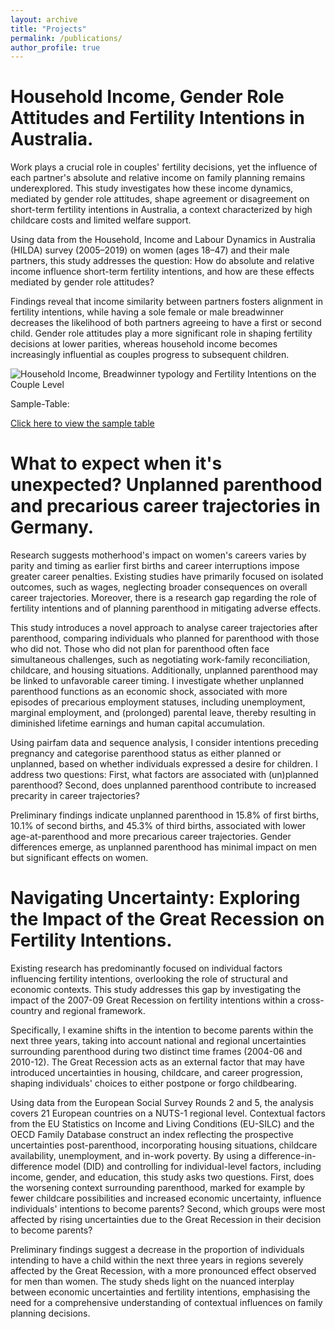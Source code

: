 ```yaml
---
layout: archive
title: "Projects"
permalink: /publications/
author_profile: true
---
```


Household Income, Gender Role Attitudes and Fertility Intentions in Australia.
========

Work plays a crucial role in couples' fertility decisions, yet the influence of each partner's absolute and relative income on family planning remains underexplored. This study investigates how these income dynamics, mediated by gender role attitudes, shape agreement or disagreement on short-term fertility intentions in Australia, a context characterized by high childcare costs and limited welfare support.

Using data from the Household, Income and Labour Dynamics in Australia (HILDA) survey (2005–2019) on  women (ages 18–47) and their male partners, this study addresses the question: How do absolute and relative income influence short-term fertility intentions, and how are these effects mediated by gender role attitudes?

Findings reveal that income similarity between partners fosters alignment in fertility intentions, while having a sole female or male breadwinner decreases the likelihood of both partners agreeing to have a first or second child. Gender role attitudes play a more significant role in shaping fertility decisions at lower parities, whereas household income becomes increasingly influential as couples progress to subsequent children.

![Household Income, Breadwinner typology and Fertility Intentions on the Couple Level](http://martingaedecke.github.io/_graphs/graph1.png)

Sample-Table:

[Click here to view the sample table](http://martingaedecke.github.io/_publications/stratified_table.html)

What to expect when it's unexpected? Unplanned parenthood and precarious career trajectories in Germany.
========
Research suggests motherhood's impact on women's careers varies by parity and timing as earlier first births and career interruptions impose greater career penalties. Existing studies have primarily focused on isolated outcomes, such as wages, neglecting broader consequences on overall career trajectories. Moreover, there is a research gap regarding the role of fertility intentions and of planning parenthood in mitigating adverse effects.

This study introduces a novel approach to analyse career trajectories after parenthood, comparing individuals who planned for parenthood with those who did not. Those who did not plan for parenthood often face simultaneous challenges, such as negotiating work-family reconciliation, childcare, and housing situations. Additionally, unplanned parenthood may be linked to unfavorable career timing. I investigate whether unplanned parenthood functions as an economic shock, associated with more episodes of precarious employment statuses, including unemployment, marginal employment, and (prolonged) parental leave, thereby resulting in diminished lifetime earnings and human capital accumulation.

Using pairfam data and sequence analysis, I consider intentions preceding pregnancy and categorise parenthood status as either planned or unplanned, based on whether individuals expressed a desire for children. I address two questions: First, what factors are associated with (un)planned parenthood? Second, does unplanned parenthood contribute to increased precarity in career trajectories?

Preliminary findings indicate unplanned parenthood in 15.8% of first births, 10.1% of second births, and 45.3% of third births, associated with lower age-at-parenthood and more precarious career trajectories. Gender differences emerge, as unplanned parenthood has minimal impact on men but significant effects on women.

Navigating Uncertainty: Exploring the Impact of the Great Recession on Fertility Intentions.
========
Existing research has predominantly focused on individual factors influencing fertility intentions, overlooking the role of structural and economic contexts. This study addresses this gap by investigating the impact of the 2007-09 Great Recession on fertility intentions within a cross-country and regional framework.

Specifically, I examine shifts in the intention to become parents within the next three years, taking into account national and regional uncertainties surrounding parenthood during two distinct time frames (2004-06 and 2010-12). The Great Recession acts as an external factor that may have introduced uncertainties in housing, childcare, and career progression, shaping individuals' choices to either postpone or forgo childbearing.

Using data from the European Social Survey Rounds 2 and 5, the analysis covers 21 European countries on a NUTS-1 regional level. Contextual factors from the EU Statistics on Income and Living Conditions (EU-SILC) and the OECD Family Database construct an index reflecting the prospective uncertainties post-parenthood, incorporating housing situations, childcare availability, unemployment, and in-work poverty. By using a difference-in-difference model (DID) and controlling for individual-level factors, including income, gender, and education, this study asks two questions. First, does the worsening context surrounding parenthood, marked for example by fewer childcare possibilities and increased economic uncertainty, influence individuals' intentions to become parents? Second, which groups were most affected by rising uncertainties due to the Great Recession in their decision to become parents?

Preliminary findings suggest a decrease in the proportion of individuals intending to have a child within the next three years in regions severely affected by the Great Recession, with a more pronounced effect observed for men than women. The study sheds light on the nuanced interplay between economic uncertainties and fertility intentions, emphasising the need for a comprehensive understanding of contextual influences on family planning decisions.

